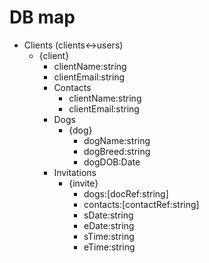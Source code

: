 <!-- TOOD:
    - admin panel:
        - all contacts by client grouping  , using search: clientName,clientEmail,clientEmailPhone,dogName
        - all dogs by client grouping  , using search: clientName,clientEmail,clientEmailPhone,dogName
        - all invitation by client grouping  , using dates filter + status filter
        - check-ins + check-outs
    - create register form
    - validation procces : email verify? phone verify ?  
    - create user photo uploader
    - create nav tabs query by param ex: /app/invite?tab=dogs 
    - create date display view for dob -> age based
    - main nav styling + animation + icons + logout
-->

# DB map 
- Clients (clients<->users)
    - {client}
        - clientName:string
        - clientEmail:string
        - Contacts
            - clientName:string
            - clientEmail:string
        - Dogs
            - {dog}
                - dogName:string
                - dogBreed:string
                - dogDOB:Date
        - Invitations
            - {invite}
                - dogs:[docRef:string]
                - contacts:[contactRef:string]
                - sDate:string
                - eDate:string
                - sTime:string
                - eTime:string

        
